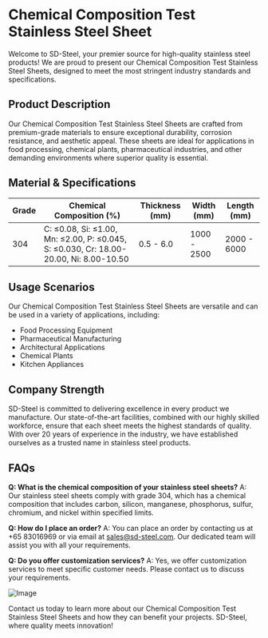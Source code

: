 # Chemical Composition Test Stainless Steel Sheet

Welcome to SD-Steel, your premier source for high-quality stainless steel products! We are proud to present our Chemical Composition Test Stainless Steel Sheets, designed to meet the most stringent industry standards and specifications.

## Product Description

Our Chemical Composition Test Stainless Steel Sheets are crafted from premium-grade materials to ensure exceptional durability, corrosion resistance, and aesthetic appeal. These sheets are ideal for applications in food processing, chemical plants, pharmaceutical industries, and other demanding environments where superior quality is essential.

## Material & Specifications

| Grade | Chemical Composition (%) | Thickness (mm) | Width (mm) | Length (mm) |
|-------|--------------------------|----------------|------------|-------------|
| 304   | C: ≤0.08, Si: ≤1.00, Mn: ≤2.00, P: ≤0.045, S: ≤0.030, Cr: 18.00-20.00, Ni: 8.00-10.50 | 0.5 - 6.0      | 1000 - 2500 | 2000 - 6000 |

## Usage Scenarios

Our Chemical Composition Test Stainless Steel Sheets are versatile and can be used in a variety of applications, including:

- Food Processing Equipment
- Pharmaceutical Manufacturing
- Architectural Applications
- Chemical Plants
- Kitchen Appliances

## Company Strength

SD-Steel is committed to delivering excellence in every product we manufacture. Our state-of-the-art facilities, combined with our highly skilled workforce, ensure that each sheet meets the highest standards of quality. With over 20 years of experience in the industry, we have established ourselves as a trusted name in stainless steel products.

## FAQs

**Q: What is the chemical composition of your stainless steel sheets?**
A: Our stainless steel sheets comply with grade 304, which has a chemical composition that includes carbon, silicon, manganese, phosphorus, sulfur, chromium, and nickel within specified limits.

**Q: How do I place an order?**
A: You can place an order by contacting us at +65 83016969 or via email at sales@sd-steel.com. Our dedicated team will assist you with all your requirements.

**Q: Do you offer customization services?**
A: Yes, we offer customization services to meet specific customer needs. Please contact us to discuss your requirements.

![Image](https://github.com/user-attachments/assets/2567258e-e124-4816-932d-1809bd27ef0b)

Contact us today to learn more about our Chemical Composition Test Stainless Steel Sheets and how they can benefit your projects. SD-Steel, where quality meets innovation!